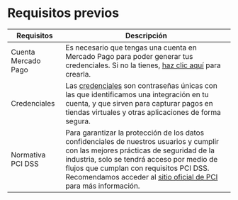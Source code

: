 # Requisitos previos

| Requisitos | Descripción |
|---|---|
| Cuenta Mercado Pago | Es necesario que tengas una cuenta en Mercado Pago para poder generar tus credenciales. Si no la tienes, [haz clic aquí](https://www.mercadopago[FAKER][URL][DOMAIN]/hub/registration/landing) para crearla. |
| Credenciales | Las [credenciales](/developers/es/docs/your-integrations/credentials) son contraseñas únicas con las que identificamos una integración en tu cuenta, y que sirven para capturar pagos en tiendas virtuales y otras aplicaciones de forma segura. |
| Normativa PCI DSS | Para garantizar la protección de los datos confidenciales de nuestros usuarios y cumplir con las mejores prácticas de seguridad de la industria, solo se tendrá acceso por medio de flujos que cumplan con requisitos PCI DSS. Recomendamos acceder al [sitio oficial de PCI](https://www.pcisecuritystandards.org/) para más información. |